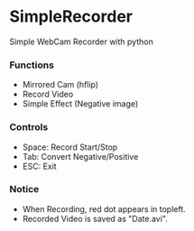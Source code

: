 # SimpleRecorder
Simple WebCam Recorder with python

### Functions ###
- Mirrored Cam (hflip)
- Record Video
- Simple Effect (Negative image)

### Controls ###
- Space: Record Start/Stop
- Tab: Convert Negative/Positive
- ESC: Exit

### Notice ###
- When Recording, red dot appears in topleft.
- Recorded Video is saved as "Date.avi".
